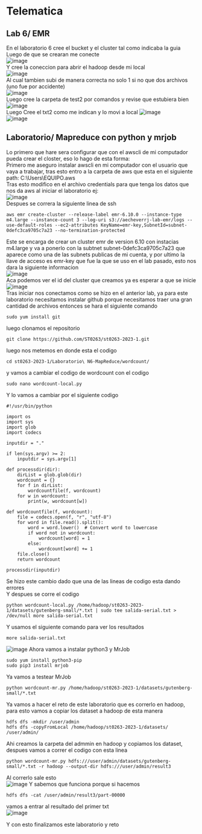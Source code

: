 # Telematica
## Lab 6/ EMR  
En el laboratorio 6 cree el bucket y el cluster tal como indicaba la guia  
Luego de que se crearan me conecte  
![image](https://github.com/andresecheverrijaramillo/Telematica/assets/68928458/eec3a5bc-f083-44cc-ab98-c1679992ceb0)  
Y cree la coneccion para abrir el hadoop desde mi local  
![image](https://github.com/andresecheverrijaramillo/Telematica/assets/68928458/da0d336c-f575-470e-bacd-434c538e5fe7)  
Al cual tambien subi de manera correcta no solo 1 si no que dos archivos (uno fue por accidente)  
![image](https://github.com/andresecheverrijaramillo/Telematica/assets/68928458/308d3f7e-1952-4ba3-a5c5-6326b0fa6c8f)  
Luego cree la carpeta de test2 por comandos y revise que estubiera bien  
![image](https://github.com/andresecheverrijaramillo/Telematica/assets/68928458/bc2ec75b-22c1-4755-99f1-091ff32b4831)  
Luego Cree el txt2 como me indican y lo movi a local
![image](https://github.com/andresecheverrijaramillo/Telematica/assets/68928458/16ddab4a-5dd0-4c8c-ad92-ac9a0064b386)  
![image](https://github.com/andresecheverrijaramillo/Telematica/assets/68928458/8b9c641f-46bf-4561-9e64-64364e633f4b)  
## Laboratorio/ Mapreduce con python y mrjob  
Lo primero que hare sera configurar que con el awscli de mi computador pueda crear el closter, eso lo hago de esta forma:  
Primero me aseguro instalar awscli en mi computador con el usuario que vaya a trabajar, tras esto entro a la carpeta de aws que esta en el siguiente path: C:\Users\EQUIPO\.aws  
Tras esto modifico en el archivo credentials para que tenga los datos que nos da aws al iniciar el laboratorio ej:  
![image](https://github.com/andresecheverrijaramillo/Telematica/assets/68928458/a1018253-5a5a-4578-b80b-4bbb2221127b)  
Despues se correra la siguiente linea de ssh
```ssh
aws emr create-cluster --release-label emr-6.10.0 --instance-type m4.large --instance-count 3 --log-uri s3://aecheverrj-lab-emr/logs --use-default-roles --ec2-attributes KeyName=emr-key,SubnetId=subnet-0defc3ca9705c7a23 --no-termination-protected
```
Este se encarga de crear un cluster emr de version 6.10 con instacias m4.large y va a ponerlo con la subtnet subnet-0defc3ca9705c7a23 que aparece como una de las subnets publicas de mi cuenta, y por ultimo la llave de acceso es emr-key que fue la que se uso en el lab pasado, esto nos dara la siguiente informacion  
![image](https://github.com/andresecheverrijaramillo/Telematica/assets/68928458/bf65d706-a741-439d-8de1-45e3e5ec845f)  
Aca podemos ver el id del cluster que creamos ya es esperar a que se inicie  
![image](https://github.com/andresecheverrijaramillo/Telematica/assets/68928458/5fd1cd8e-9492-47dd-9190-26824c68c414)  
Tras iniciar nos conectamos como se hizo en el anterior lab, ya para este laboratorio necesitamos instalar github porque necesitamos traer una gran cantidad de archivos entonces se hara el siguiente comando  
```ssh
sudo yum install git
```
luego clonamos el repositorio  
```ssh
git clone https://github.com/ST0263/st0263-2023-1.git
```
luego nos metemos en donde esta el codigo  
```ssh
cd st0263-2023-1/Laboratorio\ N6-MapReduce/wordcount/
```
y vamos a cambiar el codigo de wordcount con el codigo  
```ssh
sudo nano wordcount-local.py
```
Y lo vamos a cambiar por el siguiente codigo
```python3
#!/usr/bin/python

import os
import sys
import glob
import codecs

inputdir = "."

if len(sys.argv) >= 2:
    inputdir = sys.argv[1]

def processdir(dir):
    dirList = glob.glob(dir)
    wordcount = {}
    for f in dirList:
        wordcountfile(f, wordcount)
    for w in wordcount:
        print(w, wordcount[w])

def wordcountfile(f, wordcount):
    file = codecs.open(f, "r", "utf-8")
    for word in file.read().split():
        word = word.lower()  # Convert word to lowercase
        if word not in wordcount:
            wordcount[word] = 1
        else:
            wordcount[word] += 1
    file.close()
    return wordcount

processdir(inputdir)
```
Se hizo este cambio dado que una de las lineas de codigo esta dando errores  
Y despues se corre el codigo
```ssh
python wordcount-local.py /home/hadoop/st0263-2023-1/datasets/gutenberg-small/*.txt | sudo tee salida-serial.txt > /dev/null more salida-serial.txt
```
Y usamos el siguiente comando para ver los resultados
```ssh
more salida-serial.txt
```
![image](https://github.com/andresecheverrijaramillo/Telematica/assets/68928458/9bc9cca4-d867-4ea5-b2a4-2229039df5bb)
Ahora vamos a instalar python3 y MrJob
```ssh
sudo yum install python3-pip
sudo pip3 install mrjob
```
Ya vamos a testear MrJob
```
python wordcount-mr.py /home/hadoop/st0263-2023-1/datasets/gutenberg-small/*.txt
```
Ya vamos a hacer el reto de este laboratorio que es correrlo en hadoop, para esto vamos a copiar los dataset a hadoop de esta manera
```ssh
hdfs dfs -mkdir /user/admin
hdfs dfs -copyFromLocal /home/hadoop/st0263-2023-1/datasets/ /user/admin/
```
Ahi creamos la carpeta del admmin en hadoop y copiamos los dataset, despues vamos a correr el codigo con esta linea
```ssh
python wordcount-mr.py hdfs:///user/admin/datasets/gutenberg-small/*.txt -r hadoop --output-dir hdfs:///user/admin/result3 
```
Al correrlo sale esto  
![image](https://github.com/andresecheverrijaramillo/Telematica/assets/68928458/761b8113-55e6-44de-a294-0aa9fc08d15c)
Y sabemos que funciona porque si hacemos 
```ssh
hdfs dfs -cat /user/admin/result3/part-00000
```
vamos a entrar al resultado del primer txt  
![image](https://github.com/andresecheverrijaramillo/Telematica/assets/68928458/7b3a0b83-46e4-4ea8-80b5-f6f0bda22add)

Y con esto finalizamos este laboratorio y reto
